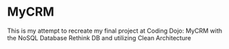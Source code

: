 # MyCRM

This is my attempt to recreate my final project at Coding Dojo: MyCRM with the NoSQL Database Rethink DB and utilizing Clean Architecture
